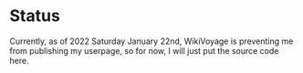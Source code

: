 # Status

Currently, as of 2022 Saturday January 22nd, WikiVoyage is preventing me from publishing my userpage, so for now, I will just put the source code here.
